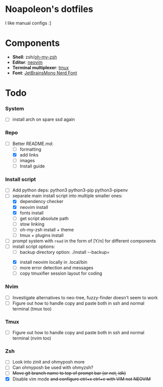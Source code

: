 # Noapoleon's dotfiles
I like manual configs :]

# Components
 - **Shell**: zsh/[oh-my-zsh](https://github.com/ohmyzsh/ohmyzsh)
 - **Editor**: [neovim](https://github.com/neovim/neovim)
 - **Terminal multiplexer**: [tmux](https://github.com/tmux/tmux)
 - **Font**: [JetBrainsMono Nerd Font](https://www.nerdfonts.com/font-downloads)

# Todo
### System
- [ ] install arch on spare ssd again

### Repo
- [ ] Better README.md:
    - [ ] formatting
    - [x] add links
    - [ ] images
    - [ ] Install guide

### Install script
- [ ] Add python deps: python3 python3-pip python3-pipenv
- [ ] separate main install script into multiple smaller ones:
    - [x] dependency checker
    - [x] neovim install
    - [x] fonts install
    - [ ] get script absolute path
    - [ ] stow linking
    - [ ] oh-my-zsh install + theme
    - [ ] tmux + plugins install
- [ ] prompt system with `read` in the form of [Y/n] for different components
- [ ] install script options:
    - [ ] backup directory option: ./install --backup=<dir>
    - [x] install neovim locally in .local/bin
    - [ ] more error detection and messages
    - [ ] copy tmuxifier session layout for coding

### Nvim
- [ ] Investigate alternatives to neo-tree, fuzzy-finder doesn't seem to work
- [ ] Figure out how to handle copy and paste both in ssh and normal terminal (tmux too)

### Tmux
- [ ] Figure out how to handle copy and paste both in ssh and normal terminal (nvim too)

### Zsh
- [ ] Look into zinit and ohmyposh more
- [ ] Can ohmyposh be used with ohmyzsh?
- [ ] ~~Move git branch name to top of prompt bar (or not, idk)~~
- [x] Disable vim mode ~~and configure ctrl+x ctrl+e with VIM not NEOVIM~~
